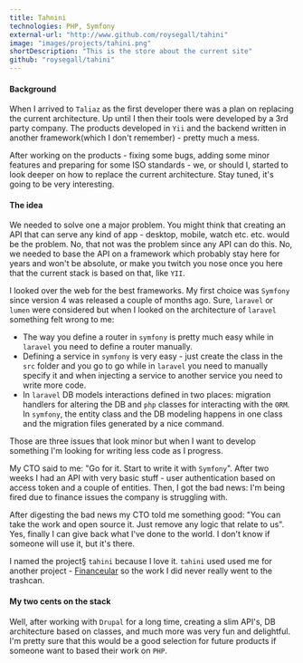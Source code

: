 ```yaml
---
title: Tahnini
technologies: PHP, Symfony
external-url: "http://www.github.com/roysegall/tahini"
image: "images/projects/tahini.png"
shortDescription: "This is the store about the current site"
github: "roysegall/tahini"
---
```


#### Background
When I arrived to `Taliaz` as the first developer there was a plan on replacing the current architecture. Up until I 
then their tools were developed by a 3rd party company. The products developed in `Yii` and the backend written in 
another framework(which I don't remember) - pretty much a mess.

After working on the products - fixing some bugs, adding some minor features and preparing for some ISO standards - 
we, or should I, started to look deeper on how to replace the current architecture. Stay tuned, it's going to be 
very interesting.

#### The idea
We needed to solve one a major problem. You might think that creating an API that can serve any kind of app - desktop, 
mobile, watch etc. etc. would be the problem. No, that not was the problem since any API can do this. No, we needed to 
base the API on a framework which probably stay here for years and won't be absolute, or make you twitch you nose once 
you here that the current stack is based on that, like `YII`. 

I looked over the web for the best frameworks. My first choice was `Symfony` since version 4 was released a couple of 
months ago. Sure, `laravel` or `lumen` were considered but when I looked on the architecture of `laravel` something felt 
wrong to me:

* The way you define a router in `symfony` is pretty much easy while in `laravel` you need to define a router manually.
* Defining a service in `symfony` is very easy - just create the class in the `src` folder and you go to go while in 
`laravel` you need to manually specify it and when injecting a service to another service you need to write more code.
* In `laravel` DB models interactions defined in two places: migration handlers for altering the DB and `php` classes 
for interacting with the `ORM`. In `symfony`, the entity class and the DB modeling happens in one class and the 
migration files generated by a nice command.

Those are three issues that look minor but when I want to develop something I'm looking for writing less code as I 
progress. 

My CTO said to me: "Go for it. Start to write it with `Symfony`". After two weeks I had an API with very basic stuff - 
user authentication based on access token and a couple of entities. Then, I got the bad news: I'm being fired due to 
finance issues the company is struggling with.

After digesting the bad news my CTO told me something good: "You can take the work and open source it. Just remove any 
logic that relate to us". Yes, finally I can give back what I've done to the world. I don't know if someone will use it, 
but it's there.

I named the project§ `tahini` because I love it. `tahini` used used me for another project - 
[Financeular](/project/financeular) so the work I did never really went to the trashcan.


#### My two cents on the stack
Well, after working with `Drupal` for a long time, creating a slim API's, DB architecture based on classes, and much 
more was very fun and delightful. I'm pretty sure that this would be a good selection for future products if someone
want to based their work on `PHP`.
 
